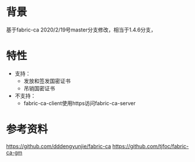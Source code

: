 # 背景
基于fabric-ca 2020/2/19号master分支修改，相当于1.4.6分支，

# 特性
- 支持：
  - 发放和签发国密证书
  - 吊销国密证书
- 不支持：
  - fabric-ca-client使用https访问fabric-ca-server

# 参考资料
https://github.com/dddengyunjie/fabric-ca
https://github.com/tjfoc/fabric-ca-gm